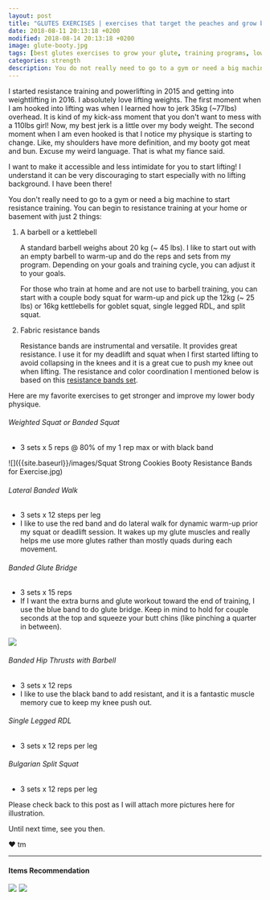 ```yaml
---
layout: post
title: "GLUTES EXERCISES | exercises that target the peaches and grow booty without machine."
date: 2018-08-11 20:13:18 +0200
modified: 2018-08-14 20:13:18 +0200
image: glute-booty.jpg
tags: [best glutes exercises to grow your glute, training programs, lower body exercises, resistance training, resistance band, booty band, RDL, glute bridge, squat, Bulgarian split squat, hip thrusts]
categories: strength
description: You do not really need to go to a gym or need a big machine to start resistance training. You can begin to resistance training at your home or basement with just 2 things.
---
```


I started resistance training and powerlifting in 2015 and getting into weightlifting in 2016. I absolutely love lifting weights. The first moment when I am hooked into lifting was when I learned how to jerk 35kg (~77lbs) overhead. It is kind of my kick-ass moment that you don't want to mess with a 110lbs girl! Now, my best jerk is a little over my body weight. The second moment when I am even hooked is that I notice my physique is starting to change. Like, my shoulders have more definition, and my booty got meat and bun. Excuse my weird language. That is what my fiance said. 

I want to make it accessible and less intimidate for you to start lifting! I understand it can be very discouraging to start especially with no lifting background. I have been there!

You don't really need to go to a gym or need a big machine to start resistance training. You can begin to resistance training at your home or basement with just 2 things:

1. A barbell or a kettlebell

    A standard barbell weighs about 20 kg (~ 45 lbs). I like to start out with an empty barbell to warm-up and do the reps and sets from my program. Depending on your goals and training cycle, you can adjust it to your goals.

    For those who train at home and are not use to barbell training, you can start with a couple body squat for warm-up and pick up the 12kg (~ 25 lbs) or 16kg kettlebells for goblet squat, single legged RDL, and split squat. 

2. Fabric resistance bands
    
    Resistance bands are instrumental and versatile. It provides great resistance. I use it for my deadlift and squat when I first started lifting to avoid collapsing in the knees and it is a great cue to push my knee out when lifting. The resistance and color coordination I mentioned below is based on this [resistance bands set][resistance-band]. 

Here are my favorite exercises to get stronger and improve my lower body physique.


###### Weighted Squat or Banded Squat

* 3 sets x 5 reps @ 80% of my 1 rep max or with black band 

![]({{site.baseurl}}/images/Squat Strong Cookies Booty Resistance Bands for Exercise.jpg)

###### Lateral Banded Walk

* 3 sets x 12 steps per leg
* I like to use the red band and do lateral walk for dynamic warm-up prior my squat or deadlift session. It wakes up my glute muscles and really helps me use more glutes rather than mostly quads during each movement. 

###### Banded Glute Bridge

* 3 sets x 15 reps
* If I want the extra burns and glute workout toward the end of training, I use the blue band to do glute bridge. Keep in mind to hold for couple seconds at the top and squeeze your butt chins (like pinching a quarter in between).

![]({{site.baseurl}}/images/glute-bridge.jpg)

###### Banded Hip Thrusts with Barbell

* 3 sets x 12 reps
* I like to use the black band to add resistant, and it is a fantastic muscle memory cue to keep my knee push out. 

###### Single Legged RDL

* 3 sets x 12 reps per leg

###### Bulgarian Split Squat

* 3 sets x 12 reps per leg

Please check back to this post as I will attach more pictures here for illustration. 

Until next time, see you then.

❤ tm


***

#### Items Recommendation

[resistance-band]: https://www.amazon.com/s/ref=nb_sb_noss?url=search-alias%3Dsporting&field-keywords=Strong+Cookies+Booty+Resistance+Bands+for+Exercise+%26+Warm-Up+-+Great+for+Squat%2C+Lunges%2C+Hip+Thrusts%2C+Glute+Bridge%2C+Monster+Walk+-+Non-Slip+Design+%28Set+of+3%29

<a target="_blank"  href="https://www.amazon.com/gp/product/B0093CMZ04/ref=as_li_tl?ie=UTF8&camp=1789&creative=9325&creativeASIN=B0093CMZ04&linkCode=as2&tag=pickupstrengt-20&linkId=777a6045bbf3b4a0dcd271e97ab89e20"><img border="0" src="//ws-na.amazon-adsystem.com/widgets/q?_encoding=UTF8&MarketPlace=US&ASIN=B0093CMZ04&ServiceVersion=20070822&ID=AsinImage&WS=1&Format=_SL110_&tag=pickupstrengt-20" ></a><img src="//ir-na.amazon-adsystem.com/e/ir?t=pickupstrengt-20&l=am2&o=1&a=B0093CMZ04" width="1" height="1" border="0" alt="" style="border:none !important; margin:0px !important;" />
<a target="_blank"  href="https://www.amazon.com/gp/product/B07DR3PJDC/ref=as_li_tl?ie=UTF8&camp=1789&creative=9325&creativeASIN=B07DR3PJDC&linkCode=as2&tag=pickupstrengt-20&linkId=4d5acd981dbbc3e377d6512f85c7d935"><img border="0" src="//ws-na.amazon-adsystem.com/widgets/q?_encoding=UTF8&MarketPlace=US&ASIN=B07DR3PJDC&ServiceVersion=20070822&ID=AsinImage&WS=1&Format=_SL160_&tag=pickupstrengt-20" ></a><img src="//ir-na.amazon-adsystem.com/e/ir?t=pickupstrengt-20&l=am2&o=1&a=B07DR3PJDC" width="1" height="1" border="0" alt="" style="border:none !important; margin:0px !important;" />